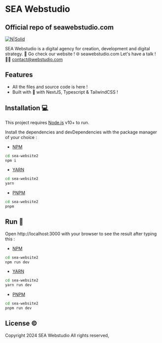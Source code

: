 # SEA Webstudio
## Official repo of seawebstudio.com 

[![N|Solid](https://cldup.com/dTxpPi9lDf.thumb.png)](https://nodesource.com/products/nsolid)



SEA Webstudio is a digital agency for creation, development and digital strategy. 🚀
Go check our website ! 🌐 seawebstudio.com
Let's have a talk !👋🏻 contact@webstudio.com



## Features

- All the files and source code is here !
- Built with 💖 with NextJS, Typescript & TailwindCSS !




## Installation 💻

This project requires [Node.js](https://nodejs.org/) v10+ to run.

Install the dependencies and devDependencies with the
package manager of your choice :

- [NPM](https://www.npmjs.com/)

```sh
cd sea-website2
npm i

```
- [YARN](https://yarnpkg.com/)
```sh
cd sea-website2
yarn

```
- [PNPM](https://pnpm.io/) 
```sh
cd sea-website2
pnpm 

```

## Run 🚀
Open http://localhost:3000 with your browser to see the result after typing this : 

- [NPM](https://www.npmjs.com/)

```sh
cd sea-website2
npm run dev

```
- [YARN](https://yarnpkg.com/)
```sh
cd sea-website2
yarn run dev

```
- [PNPM](https://pnpm.io/) 
```sh
cd sea-website2
pnpm run dev

```
## License ©️
Copyright 2024 SEA Webstudio
All rights reserved,


